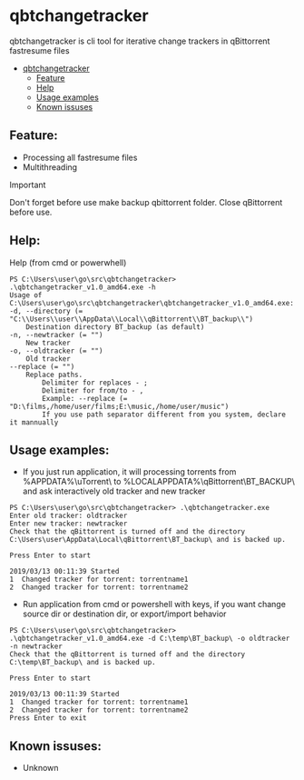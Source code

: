 


# qbtchangetracker
qbtchangetracker is cli tool for iterative change trackers in qBittorrent fastresume files
- [qbtchangetracker](#qbtchangetracker)
	- [Feature](#user-content-feature)
	- [Help](#user-content-help)
	- [Usage examples](#user-content-usage-examples)
	- [Known issuses](#user-content-known-issuses)
	
Feature:
---------
 - Processing all fastresume files
 - Multithreading


> [!IMPORTANT]
> Don't forget before use make backup qbittorrent folder. Close qBittorrent before use.

Help:
-------

Help (from cmd or powerwhell)

```
PS C:\Users\user\go\src\qbtchangetracker> .\qbtchangetracker_v1.0_amd64.exe -h
Usage of C:\Users\user\go\src\qbtchangetracker\qbtchangetracker_v1.0_amd64.exe:
-d, --directory (= "C:\\Users\\user\\AppData\\Local\\qBittorrent\\BT_backup\\")
    Destination directory BT_backup (as default)
-n, --newtracker (= "")
    New tracker
-o, --oldtracker (= "")
    Old tracker
--replace (= "")
    Replace paths.
        Delimiter for replaces - ;
        Delimiter for from/to - ,
        Example: --replace (= "D:\films,/home/user/films;E:\music,/home/user/music")
        If you use path separator different from you system, declare it mannually
```

Usage examples:
----------------

- If you just run application, it will processing torrents from %APPDATA%\uTorrent\ to %LOCALAPPDATA%\qBittorrent\BT_BACKUP\ and ask interactively old tracker and new tracker
```
PS C:\Users\user\go\src\qbtchangetracker> .\qbtchangetracker.exe
Enter old tracker: oldtracker
Enter new tracker: newtracker
Check that the qBittorrent is turned off and the directory C:\Users\user\AppData\Local\qBittorrent\BT_backup\ and is backed up.

Press Enter to start

2019/03/13 00:11:39 Started
1  Changed tracker for torrent: torrentname1
2  Changed tracker for torrent: torrentname2
```

- Run application from cmd or powershell with keys, if you want change source dir or destination dir, or export/import behavior
```
PS C:\Users\user\go\src\qbtchangetracker> .\qbtchangetracker_v1.0_amd64.exe -d C:\temp\BT_backup\ -o oldtracker -n newtracker
Check that the qBittorrent is turned off and the directory C:\temp\BT_backup\ and is backed up.

Press Enter to start

2019/03/13 00:11:39 Started
1  Changed tracker for torrent: torrentname1
2  Changed tracker for torrent: torrentname2
Press Enter to exit
```
Known issuses:
---------------
 - Unknown

